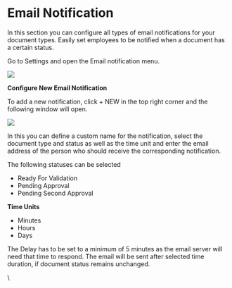 # Email Notification

In this section you can configure all types of email notifications for your document types. Easily set employees to be notified when a document has a certain status.

Go to Settings and open the Email notification menu.

![](https://lh7-us.googleusercontent.com/6xWjkYAcGF3Ke-QWwVAFU08dNayu5ZiWtwM-WoUOXGd2qFgwH3HFZQjWB6CWfhwc7JXrDRTdFS5-p\_jNPAKQxDphC39gIIqIiageNW\_Pp1hv5XQNIyGVwcnPNzDL29lBqDbA2R1VAbJMV-weYCO5NyA)

**Configure New Email Notification**

To add a new notification, click + NEW in the top right corner and the following window will open.

![](https://lh7-us.googleusercontent.com/bTkaTaP1D\_k-2hK1oIUaMucvP4W84cQofBZnKJw8FO9b0f0Xsx81kCQRjE94v5empya1sEHQ5eOCmtoqXqDOeWtK0o9BFibCjTeTIUEYAxIzE9IvvkXuzjEjFlkp2F4Lj8ewOHIY5jl2Rt0LoQg81\_A)

In this you can define a custom name for the notification, select the document type and status as well as the time unit and enter the email address of the person who should receive the corresponding notification.

The following statuses can be selected

* Ready For Validation
* Pending Approval
* Pending Second Approval

**Time Units**

* Minutes
* Hours
* Days

The Delay has to be set to a minimum of 5 minutes as the email server will need that time to respond. The email will be sent after selected time duration, if document status remains unchanged.

\
